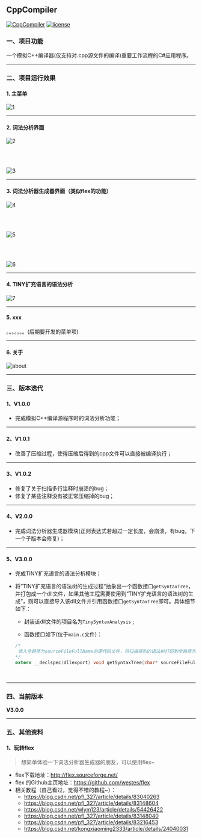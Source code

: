 ## CppCompiler

[![CppCompiler](https://img.shields.io/badge/CppCompiler-v1.0.2-green.svg)](https://github.com/Yuziquan/CppCompiler)
[![license](https://img.shields.io/packagist/l/doctrine/orm.svg)](https://github.com/Yuziquan/CppCompiler/blob/master/LICENSE)

### 一、项目功能

一个模拟C++编译器(仅支持对.cpp源文件的编译)重要工作流程的C#应用程序。



***

### 二、项目运行效果

#### 1. 主菜单

![1](Screenshots/1.png)

***

#### 2. 词法分析界面

![2](Screenshots/2.png)

<br/>
<br/>

![3](Screenshots/3.png)



***
#### 3. 词法分析器生成器界面（类似flex的功能）

![4](Screenshots/4.png)

<br/>
<br/>

![5](Screenshots/5.png)

<br/>
<br/>

![6](Screenshots/6.png)

***
#### 4. TINY扩充语言的语法分析

![7](Screenshots/7.png)

***
#### 5. xxx

。。。。。。。(后期要开发的菜单项)



***

#### 6. 关于

![about](Screenshots/about.png)



***

### 三、版本迭代

#### 1、V1.0.0

* 完成模拟C++编译源程序时的词法分析功能；

***

#### 2、V1.0.1

* 改善了压缩过程，使得压缩后得到的cpp文件可以直接被编译执行；

***

#### 3、V1.0.2

* 修复了关于扫描多行注释时崩溃的bug；
* 修复了某些注释没有被正常压缩掉的bug；

***

#### 4、V2.0.0
* 完成词法分析器生成器模块(正则表达式若超过一定长度，会崩溃，有bug，下一个子版本会修复)；

***

#### 5、V3.0.0

* 完成TINY扩充语言的语法分析模块；

* 将”TINY扩充语言的语法树的生成过程“抽象出一个函数接口`getSyntaxTree`，并打包成一个dll文件，如果其他工程需要使用到“TINY扩充语言的语法树的生成”，则可以直接导入该dll文件并引用函数接口`getSyntaxTree`即可。具体细节如下：

  * 封装该dll文件的项目名为`TinySyntaxAnalysis` ;


  * 函数接口如下(位于`main.c`文件)：

  ```c
  /*
   读入全路径为sourceFileFullName的源代码文件，将扫描得到的语法树打印到全路径为savedFileFullName的文件中
  */
  extern __declspec(dllexport) void getSyntaxTree(char* sourceFileFullName, char* savedFileFullName);
  ```

  ​

***

### 四、当前版本

**V3.0.0**

***

### 五、其他资料

#### 1、玩转flex
> 想简单体验一下词法分析器生成器的朋友，可以使用flex~
* flex下载地址：http://flex.sourceforge.net/
* flex 的Github主页地址：https://github.com/westes/flex
* 相关教程（自己看过，觉得不错的教程~）：
  * https://blog.csdn.net/pfl_327/article/details/83040263
  * https://blog.csdn.net/pfl_327/article/details/83148604
  * https://blog.csdn.net/wlym123/article/details/54426422
  * https://blog.csdn.net/pfl_327/article/details/83148040
  * https://blog.csdn.net/pfl_327/article/details/83216453
  * https://blog.csdn.net/kongxiaoming2333/article/details/24040031
